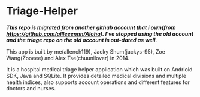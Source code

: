 # Triage-Helper

***This repo is migrated from another github account that i own(from https://github.com/allleeennn/Aloha). I've stopped using the old account and the triage repo on the old account is out-dated as well.***

This app is built by me(allench119), Jacky Shum(jackys-95), Zoe Wang(Zooeee) and Alex Tse(chuunilover) in 2014.

It is a hospital medical triage helper application which was built on Andrioid SDK, Java and SQLite.
It provides detailed medical divisions and multiple health indices, also supports account operations and different features for doctors and nurses.

